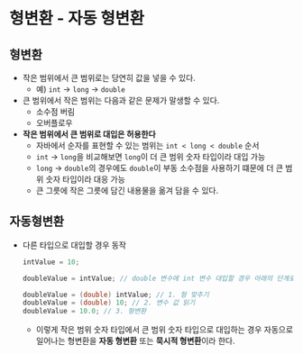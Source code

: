 # 형변환 - 자동 형변환
## 형변환
- 작은 범위에서 큰 범위로는 당연히 값을 넣을 수 있다.
    - 예) `int` -> `long` -> `double`
-  큰 범위에서 작은 범위는 다음과 같은 문제가 말생할 수 있다.
    - 소수점 버림
    - 오버플로우
- **작은 범위에서 큰 범위로 대입은 허용한다**
    - 자바에서 순자를 표현할 수 있는 범위는 `int < long < double` 순서
    - `int` -> `long`을 비교해보면 `long`이 더 큰 범위 숫자 타입이라 대입 가능
    - `long` -> `double`의 경우에도 `double`이 부동 소수점을 사용하기 떄문에 더 큰 범위 숫자 타입이라 대응 가능
    - 큰 그릇에 작은 그릇에 담긴 내용물을 옮겨 담을 수 있다.

## 자동형변환
- 다른 타입으로 대입할 경우 동작
    ```java
    intValue = 10;
    
    doubleValue = intValue; // double 변수에 int 변수 대입할 경우 아래의 단계로 변환이 일어난다.
    
    doubleValue = (double) intValue; // 1. 형 맞추기
    doubleValue = (double) 10; // 2. 변수 값 읽기
    doubleValue = 10.0; // 3. 형변환
    ```
    - 이렇게 작은 범위 숫자 타입에서 큰 범위 숫자 타입으로 대입하는 경우 자동으로 일어나는 형변환을 **자동 형변환** 또는 **묵시적 형변환**이라 한다.
